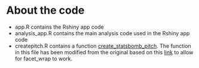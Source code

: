 # About the code
- app.R contains the Rshiny app code 
- analysis_app.R contains the main analysis code used in the Rshiny app code
- createpitch.R contains a function [create_statsbomb_pitch](https://github.com/FCrSTATS/StatsBomb_WomensData/blob/master/2.CreateAPitchForStatsBomb.md). The function in this file has been modified from the original based on this [link](https://stackoverflow.com/questions/63398825/building-a-shotmap-in-ggplot2-with-facet-wrap-and-receive-error-width-must-be-o) to allow for facet_wrap to work.
